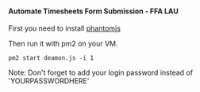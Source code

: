 #### Automate Timesheets Form Submission - FFA LAU

First you need to install [phantomjs](http://phantomjs.org/download.html) 

Then run it with pm2 on your VM.

```
pm2 start deamon.js -i 1
```

Note: Don't forget to add your login password instead of 'YOURPASSWORDHERE'
